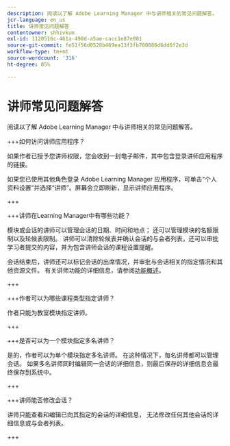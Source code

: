 ```yaml
---
description: 阅读以了解 Adobe Learning Manager 中与讲师相关的常见问题解答。
jcr-language: en_us
title: 讲师常见问题解答
contentowner: shhivkum
exl-id: 1120516c-461a-498d-a5ae-cacc1e87e081
source-git-commit: fe51f56d0528b469ea13f3fb780886d6dd6f2e3d
workflow-type: tm+mt
source-wordcount: '316'
ht-degree: 85%

---
```


# 讲师常见问题解答

阅读以了解 Adobe Learning Manager 中与讲师相关的常见问题解答。

+++如何访问讲师应用程序？

如果作者已授予您讲师权限，您会收到一封电子邮件，其中包含登录讲师应用程序的链接。

如果您已使用其他角色登录 Adobe Learning Manager 应用程序，可单击“个人资料设置”并选择“讲师”。屏幕会立即刷新，显示讲师应用程序。

+++

+++讲师在Learning Manager中有哪些功能？

模块或会话的讲师可以管理会话的日期、时间和地点； 还可以管理模块的名额限制以及轮候表限制。 讲师可以清除轮候表并确认会话的与会者列表，还可以审批学习者提交的内容，并为包含讲师会话的课程设置提醒。

会话结束后，讲师还可以标记会话的出席情况，并审批与会话相关的指定情况和其他资源文件。 有关讲师功能的详细信息，请参阅[功能概述](feature-summary/modules.md)。

+++

+++作者可以为哪些课程类型指定讲师？

作者只能为教室模块指定讲师。

+++

+++是否可以为一个模块指定多名讲师？

是的，作者可以为单个模块指定多名讲师。 在这种情况下，每名讲师都可以管理会话。 如果多名讲师同时编辑同一会话的详细信息，则最后保存的详细信息会最终保存到系统中。

+++

+++讲师能否修改会话？

讲师只能查看和编辑已向其指定的会话的详细信息， 无法修改任何其他会话的详细信息或与会者列表。

+++
